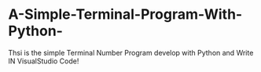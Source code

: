 # A-Simple-Terminal-Program-With-Python-
Thsi is the simple Terminal Number Program develop with Python and Write IN VisualStudio Code!
